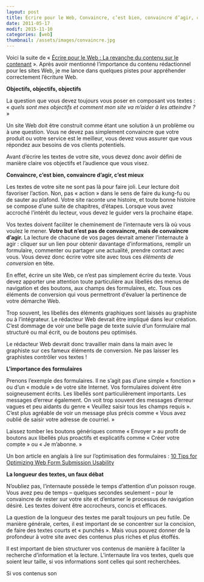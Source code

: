 ```yaml
---
layout: post
title: Écrire pour le Web, Convaincre, c’est bien, convaincre d’agir, c’est mieux
date: 2011-05-17
modif: 2015-11-10
categories: [web]
thumbnail: /assets/images/convaincre.jpg
---
```


Voici la suite de « [Écrire pour le Web : La revanche du contenu sur le contenant](ecrire "Écrire pour le Web : La revanche du contenu sur le contenant") ». Après avoir mentionné l’importance du contenu rédactionnel pour les sites Web, je me lance dans quelques pistes pour appréhender correctement l’écriture Web.

**Objectifs, objectifs, objectifs**

La question que vous devez toujours vous poser en composant vos textes : « _quels sont mes objectifs et comment mon site va m’aider à les atteindre ?_ »

Un site Web doit être construit comme étant une solution à un problème ou à une question. Vous ne devez pas simplement convaincre que votre produit ou votre service est le meilleur, vous devez vous assurer que vous répondez aux besoins de vos clients potentiels.

Avant d’écrire les textes de votre site, vous devez donc avoir défini de manière claire vos objectifs et l’audience que vous visez.

**Convaincre, c’est bien, convaincre d’agir, c’est mieux**

Les textes de votre site ne sont pas là pour faire joli. Leur lecture doit favoriser l’action. Non, pas « action » dans le sens de faire du kung-fu ou de sauter au plafond. Votre site raconte une histoire, et toute bonne histoire se compose d’une suite de chapitres, d’étapes. Lorsque vous avez accroché l’intérêt du lecteur, vous devez le guider vers la prochaine étape.

Vos textes doivent faciliter le cheminement de l’internaute vers là où vous voulez le mener. **Votre but n’est pas de convaincre, mais de convaincre d’agir.** La lecture de chacune de vos pages devrait amener l’internaute à agir : cliquer sur un lien pour obtenir davantage d’informations, remplir un formulaire, commenter ou partager une actualité, prendre contact avec vous. Vous devez donc écrire votre site avec tous ces _éléments de conversion_ en tête.

En effet, écrire un site Web, ce n’est pas simplement écrire du texte. Vous devez apporter une attention toute particulière aux libellés des menus de navigation et des boutons, aux champs des formulaires, etc. Tous ces éléments de conversion qui vous permettront d’évaluer la pertinence de votre démarche Web.

Trop souvent, les libellés des éléments graphiques sont laissés au graphiste ou à l’intégrateur. Le rédacteur Web devrait être impliqué dans leur création. C’est dommage de voir une belle page de texte suivie d’un formulaire mal structuré ou mal écrit, ou de boutons peu optimisés.

Le rédacteur Web devrait donc travailler main dans la main avec le graphiste sur ces fameux éléments de conversion. Ne pas laisser les graphistes contrôler vos textes !

**L’importance des formulaires**

Prenons l’exemple des formulaires. Il ne s’agit pas d’une simple « fonction » ou d’un « module » de votre site Internet. Vos formulaires doivent être soigneusement écrits. Les libellés sont particulièrement importants. Les messages d’erreur également. On voit trop souvent des messages d’erreur vagues et peu aidants du genre « Veuillez saisir tous les champs requis ». C’est plus agréable de voir un message plus précis comme « Vous avez oublié de saisir votre adresse de courriel. »

Laissez tomber les boutons génériques comme « Envoyer » au profit de boutons aux libellés plus proactifs et explicatifs comme « Créer votre compte » ou « Je m’abonne. »

Un bon article en anglais à lire sur l’optimisation des formulaires : [10 Tips for Optimizing Web Form Submission Usability](http://sixrevisions.com/user-interface/10-tips-for-optimizing-web-form-submission-usability/)

**La longueur des textes, un faux débat**

N’oubliez pas, l’internaute possède le temps d’attention d’un poisson rouge. Vous avez peu de temps – quelques secondes seulement – pour le convaincre de rester sur votre site et d’entamer le processus de navigation désiré. Les textes doivent être accrocheurs, concis et efficaces.

La question de la longueur des textes me paraît toujours un peu futile. De manière générale, certes, il est important de se concentrer sur la concision, de faire des textes courts et « punchés ». Mais vous pouvez donner de la profondeur à votre site avec des contenus plus riches et plus étoffés.

Il est important de bien structurer vos contenus de manière à faciliter la recherche d’information et la lecture. L’internaute lira vos textes, quels que soient leur taille, si vos informations sont celles qui sont recherchées.

Si vos contenus son
